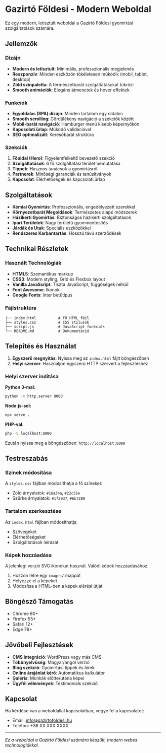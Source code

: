 # Gazirtó Földesi - Modern Weboldal

Ez egy modern, letisztult weboldal a Gazirtó Földesi gyomirtási szolgáltatások számára.

## Jellemzők

### Dizájn

- **Modern és letisztult**: Minimális, professzionális megjelenés
- **Reszponzív**: Minden eszközön tökéletesen működik (mobil, tablet, desktop)
- **Zöld színpaletta**: A természetbarát szolgáltatásokat tükrözi
- **Smooth animációk**: Elegáns átmenetek és hover effektek

### Funkciók

- **Egyoldalas (SPA) dizájn**: Minden tartalom egy oldalon
- **Smooth scrolling**: Gördülékeny navigáció a szekciók között
- **Mobil-barát navigáció**: Hamburger menü kisebb képernyőkön
- **Kapcsolati űrlap**: Működő validációval
- **SEO optimalizált**: Keresőbarát struktúra

### Szekciók

1. **Főoldal (Hero)**: Figyelemfelkeltő bevezető szekció
2. **Szolgáltatások**: 6 fő szolgáltatási terület bemutatása
3. **Tippek**: Hasznos tanácsok a gyomirtásról
4. **Partnerek**: Minőségi garanciák és tanúsítványok
5. **Kapcsolat**: Elérhetőségek és kapcsolati űrlap

## Szolgáltatások

- **Kémiai Gyomirtás**: Professzionális, engedélyezett szerekkel
- **Környezetbarát Megoldások**: Természetes alapú módszerek
- **Házikerti Gyomirtás**: Biztonságos házikerti szolgáltatások
- **Ipari Területek**: Nagy területű gyommentesítés
- **Járdák és Utak**: Speciális eszközökkel
- **Rendszeres Karbantartás**: Hosszú távú szerződések

## Technikai Részletek

### Használt Technológiák

- **HTML5**: Szemantikus markup
- **CSS3**: Modern styling, Grid és Flexbox layout
- **Vanilla JavaScript**: Tiszta JavaScript, függőségek nélkül
- **Font Awesome**: Ikonok
- **Google Fonts**: Inter betűtípus

### Fájlstruktúra

```
├── index.html          # Fő HTML fájl
├── styles.css          # CSS stílusok
├── script.js           # JavaScript funkciók
└── README.md           # Dokumentáció
```

## Telepítés és Használat

1. **Egyszerű megnyitás**: Nyissa meg az `index.html` fájlt böngészőben
2. **Helyi szerver**: Használjon egyszerű HTTP szervert a fejlesztéshez

### Helyi szerver indítása

**Python 3-mal:**

```bash
python -m http.server 8000
```

**Node.js-sel:**

```bash
npx serve .
```

**PHP-val:**

```bash
php -S localhost:8000
```

Ezután nyissa meg a böngészőben: `http://localhost:8000`

## Testreszabás

### Színek módosítása

A `styles.css` fájlban módosíthatja a fő színeket:

- Zöld árnyalatok: `#16a34a`, `#22c55e`
- Szürke árnyalatok: `#1f2937`, `#6b7280`

### Tartalom szerkesztése

Az `index.html` fájlban módosíthatja:

- Szövegeket
- Elérhetőségeket
- Szolgáltatások leírását

### Képek hozzáadása

A jelenlegi verzió SVG ikonokat használ. Valódi képek hozzáadásához:

1. Hozzon létre egy `images/` mappát
2. Helyezze el a képeket
3. Módosítsa a HTML-ben a képek elérési útját

## Böngésző Támogatás

- Chrome 60+
- Firefox 55+
- Safari 12+
- Edge 79+

## Jövőbeli Fejlesztések

- **CMS integráció**: WordPress vagy más CMS
- **Többnyelvűség**: Magyar/angol verzió
- **Blog szekció**: Gyomirtási tippek és hírek
- **Online árajánlat kérő**: Automatikus kalkulátor
- **Galéria**: Munkák előtte/utána képei
- **Ügyfél vélemények**: Testimonials szekció

## Kapcsolat

Ha kérdése van a weboldallal kapcsolatban, vegye fel a kapcsolatot:

- Email: info@gazirtofoldesi.hu
- Telefon: +36 XX XXX XXXX

---

_Ez a weboldal a Gazirtó Földesi számára készült, modern webes technológiákkal._
